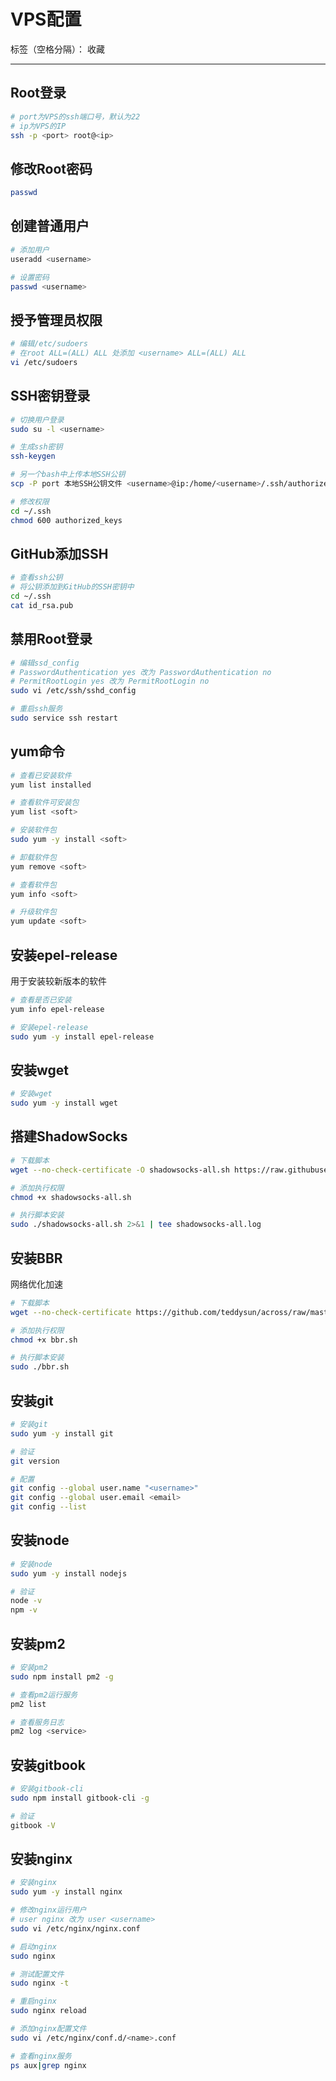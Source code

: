 # VPS配置

标签（空格分隔）： 收藏

---

## Root登录

```bash
# port为VPS的ssh端口号，默认为22
# ip为VPS的IP
ssh -p <port> root@<ip>
```

## 修改Root密码

```bash
passwd
```

## 创建普通用户

```bash
# 添加用户
useradd <username>

# 设置密码
passwd <username>
```

## 授予管理员权限

```bash
# 编辑/etc/sudoers
# 在root ALL=(ALL) ALL 处添加 <username> ALL=(ALL) ALL
vi /etc/sudoers
```

## SSH密钥登录

```bash
# 切换用户登录
sudo su -l <username>

# 生成ssh密钥
ssh-keygen

# 另一个bash中上传本地SSH公钥
scp -P port 本地SSH公钥文件 <username>@ip:/home/<username>/.ssh/authorized_keys

# 修改权限
cd ~/.ssh
chmod 600 authorized_keys
```

## GitHub添加SSH

```bash
# 查看ssh公钥
# 将公钥添加到GitHub的SSH密钥中
cd ~/.ssh
cat id_rsa.pub
```

## 禁用Root登录

```bash
# 编辑ssd_config
# PasswordAuthentication yes 改为 PasswordAuthentication no
# PermitRootLogin yes 改为 PermitRootLogin no
sudo vi /etc/ssh/sshd_config

# 重启ssh服务
sudo service ssh restart
```

## yum命令

```bash
# 查看已安装软件
yum list installed

# 查看软件可安装包
yum list <soft>

# 安装软件包
sudo yum -y install <soft>

# 卸载软件包
yum remove <soft>

# 查看软件包
yum info <soft>

# 升级软件包
yum update <soft>
```

## 安装epel-release

用于安装较新版本的软件

```bash
# 查看是否已安装
yum info epel-release

# 安装epel-release
sudo yum -y install epel-release
```

## 安装wget

```bash
# 安装wget
sudo yum -y install wget
```

## 搭建ShadowSocks

```bash
# 下载脚本
wget --no-check-certificate -O shadowsocks-all.sh https://raw.githubusercontent.com/teddysun/shadowsocks_install/master/shadowsocks-all.sh

# 添加执行权限
chmod +x shadowsocks-all.sh

# 执行脚本安装
sudo ./shadowsocks-all.sh 2>&1 | tee shadowsocks-all.log
```

## 安装BBR

网络优化加速

```bash
# 下载脚本
wget --no-check-certificate https://github.com/teddysun/across/raw/master/bbr.sh

# 添加执行权限
chmod +x bbr.sh

# 执行脚本安装
sudo ./bbr.sh
```

## 安装git

```bash
# 安装git
sudo yum -y install git

# 验证
git version

# 配置
git config --global user.name "<username>"
git config --global user.email <email>
git config --list
```

## 安装node

```bash
# 安装node
sudo yum -y install nodejs

# 验证
node -v
npm -v
```

## 安装pm2

```bash
# 安装pm2
sudo npm install pm2 -g

# 查看pm2运行服务
pm2 list

# 查看服务日志
pm2 log <service>
```

## 安装gitbook

```bash
# 安装gitbook-cli
sudo npm install gitbook-cli -g

# 验证
gitbook -V
```

## 安装nginx

```bash
# 安装nginx
sudo yum -y install nginx

# 修改nginx运行用户
# user nginx 改为 user <username>
sudo vi /etc/nginx/nginx.conf

# 启动nginx
sudo nginx

# 测试配置文件
sudo nginx -t

# 重启nginx
sudo nginx reload

# 添加nginx配置文件
sudo vi /etc/nginx/conf.d/<name>.conf

# 查看nginx服务
ps aux|grep nginx
```
